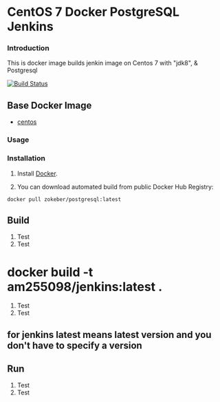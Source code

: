 # CentOS 7 Docker PostgreSQL Jenkins 

### Introduction
This is docker image builds jenkin image on Centos 7 with "jdk8", &amp; Postgresql

[![Build Status](https://travis-ci.org/zokeber/docker-postgresql.svg?branch=master)](https://travis-ci.org/zokeber/docker-postgresql)

## Base Docker Image

* [centos](https://registry.hub.docker.com/u/user_name/centos/)

### Usage

### Installation

1. Install [Docker](https://www.docker.com/).

2. You can download automated build from public Docker Hub Registry:

``` docker pull zokeber/postgresql:latest ```


## Build
1. Test
2. Test


# docker build -t am255098/jenkins:latest .
1. Test
2. Test

## for jenkins latest means latest version and you don't have to specify a version # 

## Run 
1. Test
2. Test
